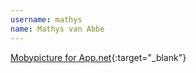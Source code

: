 ---username: mathysname: Mathys van Abbe---[Mobypicture for App.net](http://www.mobypicture.com/signin?goto=%2Fservices){:target="_blank"}